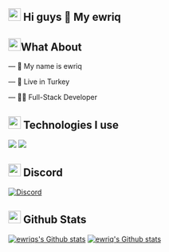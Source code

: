 
<h2 width="100%"><img width="25" src="" /> Hi guys 👋 My ewriq </h2>

<h2><img width="25" src="" />What About</h2>

  — 🫧 My name is ewriq
  
  — 🎌 Live in Turkey
  
  — 👨‍💻 Full-Stack Developer
  
###

<h2 width="100%"><img width="25" src="https://emojipedia-us.s3.dualstack.us-west-1.amazonaws.com/thumbs/120/apple/325/gear_2699-fe0f.png" /> Technologies I use</h2>
<img src="https://skillicons.dev/icons?i=bootstrap,replit,css,sass,html,js,ts,next,mongodb,discord,cloudflare,codepen,express,git,github,nodejs,markdown,netlify,python,npm," />
<img src="https://skillicons.dev/icons?i=tailwind,go,react," /> 


<h2 width="100%"><img width="25" src="" /> Discord</h2>

[![Discord](https://lanyard.cnrad.dev/api/1085964318853566524)](https://discord.com/users/1085964318853566524)

<h2 width="100%"><img width="25" src="" /> Github Stats </h2>

[![ewriqs's Github stats](https://github-readme-stats.vercel.app/api/top-langs/?username=ewriq&theme=dark&count_private=true&show_icons=true&hide_border=true)](#)
[![ewriq's Github stats](https://github-readme-stats.vercel.app/api?username=ewriq&count_private=true&show_icons=true&theme=dark&hide_border=true)](#)

